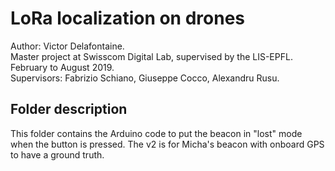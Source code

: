 # LoRa localization on drones

Author: Victor Delafontaine.  
Master project at Swisscom Digital Lab, supervised by the LIS-EPFL.  
February to August 2019.  
Supervisors: Fabrizio Schiano, Giuseppe Cocco, Alexandru Rusu.  


## Folder description

This folder contains the Arduino code to put the beacon in "lost" mode when the button is pressed. The v2 is for Micha's beacon with onboard GPS to have a ground truth.